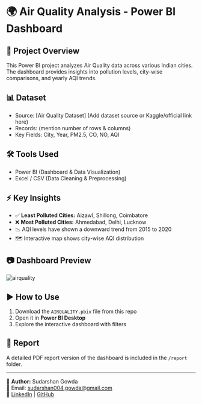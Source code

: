 # 🌍 Air Quality Analysis - Power BI Dashboard

## 📌 Project Overview
This Power BI project analyzes Air Quality data across various Indian cities.  
The dashboard provides insights into pollution levels, city-wise comparisons, and yearly AQI trends.

## 📊 Dataset
- Source: [Air Quality Dataset] (Add dataset source or Kaggle/official link here)
- Records: (mention number of rows & columns)
- Key Fields: City, Year, PM2.5, CO, NO, AQI

## 🛠️ Tools Used
- Power BI (Dashboard & Data Visualization)
- Excel / CSV (Data Cleaning & Preprocessing)

## ⚡ Key Insights
- ✅ **Least Polluted Cities:** Aizawl, Shillong, Coimbatore  
- ❌ **Most Polluted Cities:** Ahmedabad, Delhi, Lucknow  
- 📉 AQI levels have shown a downward trend from 2015 to 2020  
- 🗺️ Interactive map shows city-wise AQI distribution  

## 📷 Dashboard Preview
![airquality](https://github.com/user-attachments/assets/447a3bf7-dd70-4bb2-a9e4-ea730be3599d)


## ▶️ How to Use
1. Download the `AIRQUALITY.pbix` file from this repo
2. Open it in **Power BI Desktop**
3. Explore the interactive dashboard with filters

## 📄 Report
A detailed PDF report version of the dashboard is included in the `/report` folder.

---
👤 **Author:** Sudarshan Gowda  
📧 Email: sudarshan004.gowda@gmail.com  
🔗 [LinkedIn](https://www.linkedin.com/in/sudarshan-gowda-73bbb525b/) | [GitHub](https://github.com/Sudarshangowda-sudhu)
